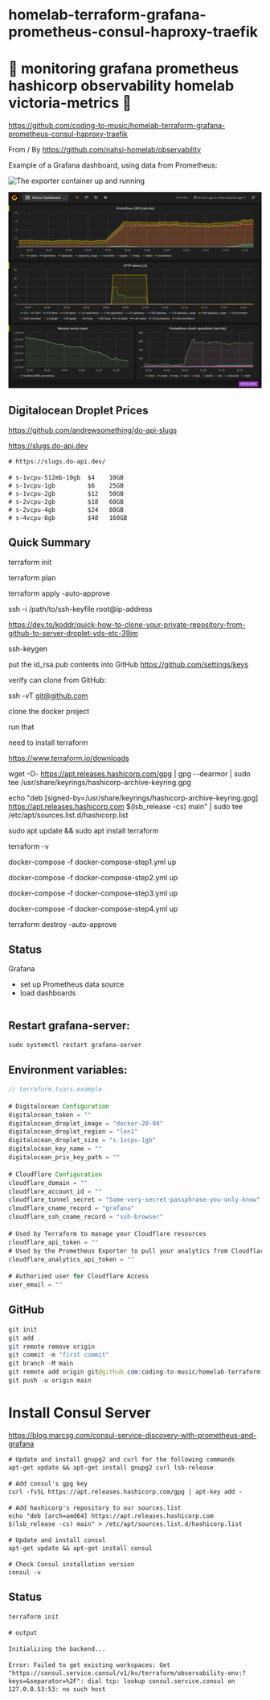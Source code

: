 # homelab-terraform-grafana-prometheus-consul-haproxy-traefik

# 🚀 monitoring grafana prometheus hashicorp observability homelab victoria-metrics 🚀

https://github.com/coding-to-music/homelab-terraform-grafana-prometheus-consul-haproxy-traefik

From / By https://github.com/nahsi-homelab/observability

Example of a Grafana dashboard, using data from Prometheus:

![The exporter container up and running](https://github.com/coding-to-music/terraform-cloudflare-prometheus-grafana/blob/main/images/image2-5.avif?raw=true)

![Grafana screenshot](https://github.com/coding-to-music/terraform-cloudflare-prometheus-grafana/blob/main/images/grafana_prometheus.png?raw=true)

## Digitalocean Droplet Prices

https://github.com/andrewsomething/do-api-slugs

https://slugs.do-api.dev

```
# https://slugs.do-api.dev/

# s-1vcpu-512mb-10gb  $4    10GB
# s-1vcpu-1gb         $6    25GB
# s-1vcpu-2gb         $12   50GB
# s-2vcpu-2gb         $18   60GB
# s-2vcpu-4gb         $24   80GB
# s-4vcpu-8gb         $48   160GB
```

## Quick Summary

terraform init

terraform plan

terraform apply -auto-approve

ssh -i /path/to/ssh-keyfile root@ip-address

https://dev.to/koddr/quick-how-to-clone-your-private-repository-from-github-to-server-droplet-vds-etc-39jm

ssh-keygen

put the id_rsa.pub contents into GitHub https://github.com/settings/keys

verify can clone from GitHub:

ssh -vT git@github.com

clone the docker project

run that

need to install terraform

https://www.terraform.io/downloads

wget -O- https://apt.releases.hashicorp.com/gpg | gpg --dearmor | sudo tee /usr/share/keyrings/hashicorp-archive-keyring.gpg

echo "deb [signed-by=/usr/share/keyrings/hashicorp-archive-keyring.gpg] https://apt.releases.hashicorp.com $(lsb_release -cs) main" | sudo tee /etc/apt/sources.list.d/hashicorp.list

sudo apt update && sudo apt install terraform

terraform -v

docker-compose -f docker-compose-step1.yml up

docker-compose -f docker-compose-step2.yml up

docker-compose -f docker-compose-step3.yml up

docker-compose -f docker-compose-step4.yml up

terraform destroy -auto-approve

## Status

Grafana

- set up Prometheus data source
- load dashboards

```

```

## Restart grafana-server:

```
sudo systemctl restart grafana-server
```

## Environment variables:

```java
// terraform.tvars.example

# Digitalocean Configuration
digitalocean_token = ""
digitalocean_droplet_image = "docker-20-04"
digitalocean_droplet_region = "lon1"
digitalocean_droplet_size = "s-1vcpu-1gb"
digitalocean_key_name = ""
digitalocean_priv_key_path = ""

# Cloudflare Configuration
cloudflare_domain = ""
cloudflare_account_id = ""
cloudflare_tunnel_secret = "Some-very-secret-passphrase-you-only-know"
cloudflare_cname_record = "grafana"
cloudflare_ssh_cname_record = "ssh-browser"

# Used by Terraform to manage your Cloudflare resources
cloudflare_api_token = ""
# Used by the Prometheus Exporter to pull your analytics from Cloudflare GraphQL
cloudflare_analytics_api_token = ""

# Authorized user for Cloudflare Access
user_email = ""
```

## GitHub

```java
git init
git add .
git remote remove origin
git commit -m "first commit"
git branch -M main
git remote add origin git@github.com:coding-to-music/homelab-terraform-grafana-prometheus-consul-haproxy-traefik.git
git push -u origin main
```

# Install Consul Server

https://blog.marcsg.com/consul-service-discovery-with-prometheus-and-grafana

```
# Update and install gnupg2 and curl for the following commands
apt-get update && apt-get install gnupg2 curl lsb-release

# Add consul's gpg key
curl -fsSL https://apt.releases.hashicorp.com/gpg | apt-key add -

# Add hashicorp's repository to our sources.list
echo "deb [arch=amd64] https://apt.releases.hashicorp.com $(lsb_release -cs) main" > /etc/apt/sources.list.d/hashicorp.list

# Update and install consul
apt-get update && apt-get install consul

# Check Consul installation version
consul -v
```

## Status

```
terraform init

# output

Initializing the backend...

Error: Failed to get existing workspaces: Get "https://consul.service.consul/v1/kv/terraform/observability-env:?keys=&separator=%2F": dial tcp: lookup consul.service.consul on 127.0.0.53:53: no such host

```
